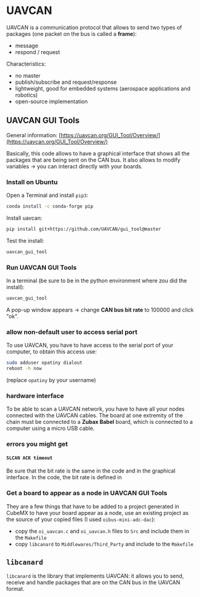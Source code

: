 # UAVCAN

UAVCAN is a communication protocol that allows to send two types of packages (one packet on the bus is called a **frame**):
- message
- respond / request

Characteristics:
- no master
- publish/subscribe and request/response
- lightweight, good for embedded systems (aerospace applications and robotics)
- open-source implementation

## UAVCAN GUI Tools

General information: [https://uavcan.org/GUI_Tool/Overview/](https://uavcan.org/GUI_Tool/Overview/)

Basically, this code allows to have a graphical interface that shows all the packages that are being sent on the CAN bus. It also allows to modify variables -> you can interact directly with your boards.

### Install on Ubuntu

Open a Terminal and install `pip3`:
```bash
conda install -c conda-forge pip
```

Install uavcan:
```bash
pip install git+https://github.com/UAVCAN/gui_tool@master
```
Test the install:
```bash
uavcan_gui_tool 
```

### Run UAVCAN GUI Tools
In a terminal (be sure to be in the python environment where zou did the install):

```bash
uavcan_gui_tool
```

A pop-up window appears -> change **CAN bus bit rate** to 100000 and click "ok".

### allow non-default user to access serial port

To use UAVCAN, you have to have access to the serial port of your computer, to obtain this access use:
```bash
sudo adduser opatiny dialout
reboot -h now
```
(replace `opatiny` by your username)

### hardware interface

To be able to scan a UAVCAN network, you have to have all your nodes connected with the UAVCAN cables. The board at one extremity of the chain must be connected to a **Zubax Babel** board, which is connected to a computer using a micro USB cable.

### errors you might get

#### `SLCAN ACK timeout`

Be sure that the bit rate is the same in the code and in the graphical interface. In the code, the bit rate is defined in 


### Get a board to appear as a node in UAVCAN GUI Tools

They are a few things that have to be added to a project generated in CubeMX to have your board appear as a node, use an existing project as the source of your copied files (I used `oibus-mini-adc-dac`):
- copy the `oi_uavcan.c` and `oi_uavcan.h` files to `Src` and include them in the `Makefile`
- copy `libcanard` to `Middlewares/Third_Party` and include to the `Makefile`

## `libcanard`

`libcanard` is the library that implements UAVCAN: it allows you to send, receive and handle packages that are on the CAN bus in the UAVCAN format.

